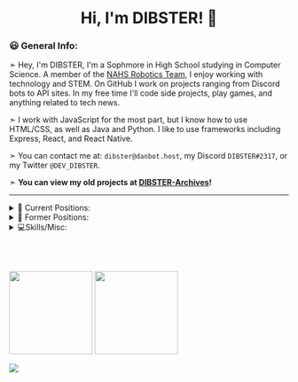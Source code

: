 <h1 align="center" height="200"> Hi, I'm DIBSTER! 👋</h1>

### 😃 General Info:

➣ Hey, I'm DIBSTER, I'm a Sophmore in High School studying in Computer Science. A member of the [NAHS Robotics Team](https://github.com/NAHSRobotics-Team5667), I enjoy working with technology and STEM. On GitHub I work on projects ranging from Discord bots to API sites. In my free time I'll code side projects, play games, and anything related to tech news.

➣ I work with JavaScript for the most part, but I know how to use HTML/CSS, as well as Java and Python. I like to use frameworks including Express, React, and React Native.

➣ You can contact me at: `dibster@danbot.host`, my Discord `DIBSTER#2317`, or my Twitter `@DEV_DIBSTER`.

➣ **You can view my old projects at [DIBSTER-Archives](https://github.com/DIBSTER-Archives)!**

---

<details>
<summary>💼 Current Positions:</summary>

### 💼 Current Developer/Maintainer Related Positions:

- [BrawlMatic](https://github.com/BrawlMatic) | Co Owner
- [Astro Files Host](https://github.com/Astro-File-Host) | Co Owner
- [OrangyBot](https://github.com/OrangyBot) | OSS Developer
- [DanBot Hosting](https://github.com/DanBot-Hosting) | Administrator + Developer + Head of the Beta Tester Program
- [TechHost Development](https://github.com/TechHost-Development) | Developer
- [Open Domains](https://github.com/open-domains) | Maintainer
- [Free Domains](https://github.com/free-domains) | Maintainer
- [is-a-good.dev](https://github.com/is-a-good-dev) |PHelper
- [????](https://?????) | ????

</details>

<details>
<summary>💼 Former Positions:</summary>

### 💼 Former Developer/Maintainer Related Positions:

- Formerly [BlueFox Development](https://github.com/BlueFox-Development) | Developer
- Formerly [Artiom Hosting](https://artiom.host) | System Administrator + Panel Administrator
- Formerly Staff at Brawly Discord Bot (shutdown).

</details>

<details>
<summary>💻Skills/Misc:</summary>

### 🌎 Social Media:

<a target="_blank" href="https://twitter.com/DEV_DIBSTER">
	<img title="Twitter" alt="Twitter" width="40px" src="https://i.imgur.com/o8oo7J3.png">
</a>

<a target="_blank" href="https://discord.com/users/757296951925538856">
	<img title="Discord" alt="Discord" width="40px" src="https://i.imgur.com/n5C5PKl.png">
</a>

### 💻 Coding Languages:

[![My Skills](https://skillicons.dev/icons?i=js,html,css,java)](https://skillicons.dev)

### 💻 Databases:

[![My Skills](https://skillicons.dev/icons?i=mongodb,redis)](https://skillicons.dev)

### 💻 Tools/Sites/Softwares:
<a target="_blank" href="https://cloudflare.com">
	<img align="left" title="Cloudflare" alt="Cloudflare" align="center" width="40px" src="https://cloudflare.com/favicon.ico">
</a>

<a target="_blank" href="https://getsharex.com">
	<img align="left" title="ShareX" alt="ShareX" align="center" width="40px" src="https://getsharex.com/favicon.ico">
</a>

<a target="_blank" href="https://us.ovhcloud.com/">
	<img align="left" title="OVH" alt="OVH" align="center" width="40px" src="https://cdn.iconscout.com/icon/free/png-256/ovh-3629559-3032342.png">
</a>

</details>

<br>
<br>
<br>

<!--- ### 💻 Projects: --->

<p float="left">
	<img src="https://github-readme-stats.vercel.app/api/top-langs/?username=DEV-DIBSTER&langs_count=6&theme=tokyonight&layout=compact" height="150">
	<img src="https://github-readme-stats.vercel.app/api?username=DEV-DIBSTER&show_icons=true&theme=tokyonight" height="150">
</p>
<img src="https://github-readme-activity-graph.cyclic.app/graph?username=DEV-DIBSTER&theme=react-dark" align= "center">

